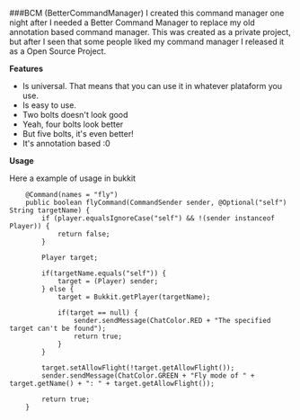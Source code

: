 ###BCM (BetterCommandManager)
I created this command manager one night after I needed a Better Command Manager to replace my old annotation based command manager.
This was created as a private project, but after I seen that some people liked my command manager I released it as a Open Source Project.

**Features**
- Is universal. That means that you can use it in whatever plataform you use.
- Is easy to use.
- Two bolts doesn't look good
- Yeah, four bolts look better
- But five bolts, it's even better!
- It's annotation based :0

**Usage**

Here a example of usage in bukkit
```
    @Command(names = "fly")
    public boolean flyCommand(CommandSender sender, @Optional("self") String targetName) {
        if (player.equalsIgnoreCase("self") && !(sender instanceof Player)) {
            return false;
        }
        
        Player target;
    
        if(targetName.equals("self")) {
            target = (Player) sender;             
        } else {
            target = Bukkit.getPlayer(targetName);
            
            if(target == null) {
                sender.sendMessage(ChatColor.RED + "The specified target can't be found");
                return true;        
            }            
        }
        
        target.setAllowFlight(!target.getAllowFlight());
        sender.sendMessage(ChatColor.GREEN + "Fly mode of " + target.getName() + ": " + target.getAllowFlight());
        
        return true;    
    }
```
